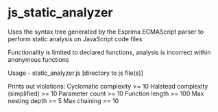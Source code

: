 # js_static_analyzer

Uses the syntax tree generated by the Esprima ECMAScript parser to perform static analysis on JavaScript code files

Functionality is limited to declared functions, analysis is incorrect within anonymous functions

Usage - static_analyzer.js [directory to js file(s)]

Prints out violations:
    Cyclomatic complexity >= 10
    Halstead complexity (simplified) >= 10
    Parameter count >= 10
    Function length >= 100
    Max nesting depth >= 5
    Max chaining >= 10
